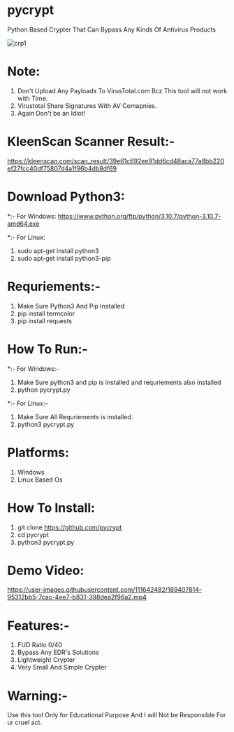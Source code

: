 # pycrypt
Python Based Crypter That Can Bypass Any Kinds Of Antivirus Products

![crp1](https://user-images.githubusercontent.com/111642482/189405321-983e9ed8-2105-4802-8270-56f6311bd211.png)

# Note:
  1. Don't Upload Any Payloads To VirusTotal.com Bcz This tool will not work
   with Time.
  2. Virustotal Share Signatures With AV Comapnies.
  3. Again Don't be an Idiot!
  
# KleenScan Scanner Result:-

https://kleenscan.com/scan_result/39e61c692ee91dd6cd48aca77a8bb220ef27fcc40df75807d4a1f96b4db8df69

# Download Python3:
  
  *:- For Windows:
      https://www.python.org/ftp/python/3.10.7/python-3.10.7-amd64.exe
      
  *:- For Linux:
   1. sudo apt-get install python3
   2. sudo apt-get install python3-pip
      

# Requriements:-
  
  1. Make Sure Python3 And Pip Installed
  2. pip install termcolor
  3. pip install requests
 
# How To Run:-
  *:- For Windows:-
   1. Make Sure python3 and pip is installed and requriements also installed
   2. python pycrypt.py
   
  *:- For Linux:-
   1. Make Sure All Requriements is installed.
   2. python3 pycrypt.py
  
# Platforms:
  
   1) Windows
   2) Linux Based Os

# How To Install:

  1. git clone https://github.com/pycrypt
  2. cd pycrypt
  3. python3 pycrypt.py
  
# Demo Video:
  https://user-images.githubusercontent.com/111642482/189407814-95312bb5-7cac-4ee7-b831-398dea2f96a2.mp4


  
# Features:-

  1) FUD Ratio 0/40
  2) Bypass Any EDR's Solutions
  3) Lightweight Crypter
  3) Very Small And Simple Crypter
  
# Warning:-
  Use this tool Only for Educational Purpose And I will Not be Responsible For ur cruel act.
  
